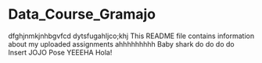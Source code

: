 # Data_Course_Gramajo

dfghjnmkjnhbgvfcd
dytsfugahljco;khj
This README file contains information about my uploaded assignments
ahhhhhhhhh
Baby shark do do do do
Insert JOJO Pose
YEEEHA
Hola!
